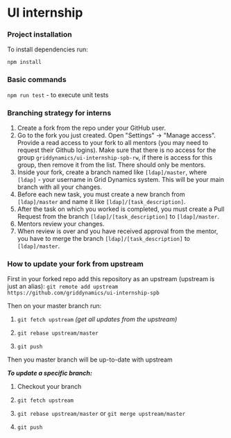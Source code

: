 # UI internship

### Project installation

To install dependencies run:
 
```npm install```
 
### Basic commands

```npm run test``` - to execute unit tests

### Branching strategy for interns
1. Create a fork from the repo under your GitHub user.
2. Go to the fork you just created. Open "Settings" -> "Manage access". Provide a read access to your fork to all mentors (you may need to request their Github logins). Make sure that there is no access for the group `griddynamics/ui-internship-spb-rw`, if there is access for this group, then remove it from the list. There should only be mentors.
3. Inside your fork, create a branch named like `[ldap]/master`, where `[ldap]` - your username in Grid Dynamics system. This will be your main branch with all your changes.
4. Before each new task, you must create a new branch from `[ldap]/master` and name it like `[ldap]/[task_description]`.
5. After the task on which you worked is completed, you must create a Pull Request from the branch `[ldap]/[task_description]` to `[ldap]/master`.
6. Mentors review your changes.
7. When review is over and you have received approval from the mentor, you have to merge the branch `[ldap]/[task_description]` to `[ldap]/master`.

### How to update your fork from upstream

First in your forked repo add this repository as an upstream (upstream is just an alias):
```git remote add upstream https://github.com/griddynamics/ui-internship-spb```

Then on your master branch run:

1. ``` git fetch upstream ``` *(get all updates from the upstream)*

2. ```git rebase upstream/master```

3. ```git push```

Then you master branch will be up-to-date with upstream

***To update a specific branch:***

1. Checkout your branch

2. ```git fetch upstream```

3. ```git rebase upstream/master``` or ```git merge upstream/master```

4. ```git push```
